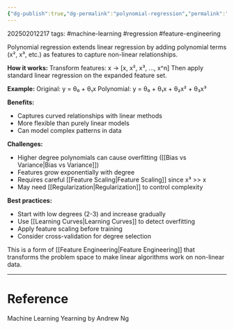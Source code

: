 ```yaml
---
{"dg-publish":true,"dg-permalink":"polynomial-regression","permalink":"/polynomial-regression/"}
---
```



202502012217
tags: #machine-learning #regression #feature-engineering

Polynomial regression extends linear regression by adding polynomial terms (x², x³, etc.) as features to capture non-linear relationships.

**How it works:**
Transform features: x → [x, x², x³, ..., x^n]
Then apply standard linear regression on the expanded feature set.

**Example:**
Original: y = θ₀ + θ₁x
Polynomial: y = θ₀ + θ₁x + θ₂x² + θ₃x³

**Benefits:**

- Captures curved relationships with linear methods
- More flexible than purely linear models
- Can model complex patterns in data

**Challenges:**

- Higher degree polynomials can cause overfitting ([[Bias vs Variance\|Bias vs Variance]])
- Features grow exponentially with degree
- Requires careful [[Feature Scaling\|Feature Scaling]] since x³ >> x
- May need [[Regularization\|Regularization]] to control complexity

**Best practices:**

- Start with low degrees (2-3) and increase gradually
- Use [[Learning Curves\|Learning Curves]] to detect overfitting
- Apply feature scaling before training
- Consider cross-validation for degree selection

This is a form of [[Feature Engineering\|Feature Engineering]] that transforms the problem space to make linear algorithms work on non-linear data.

---

# Reference

Machine Learning Yearning by Andrew Ng
